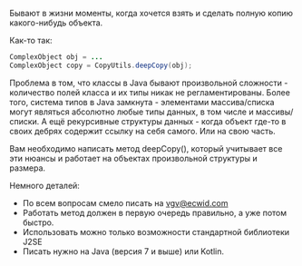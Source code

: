 Бывают в жизни моменты, когда хочется взять и сделать полную копию какого-нибудь объекта.

Как-то так:

```java
ComplexObject obj = ...
ComplexObject copy = CopyUtils.deepCopy(obj);
```

Проблема в том, что классы в Java бывают произвольной сложности - количество полей класса и их типы никак не регламентированы. Более того, система типов в Java замкнута - элементами массива/списка могут являться абсолютно любые типы данных, в том числе и массивы/списки. А ещё рекурсивные структуры данных - когда объект где-то в своих дебрях содержит ссылку на себя самого. Или на свою часть. 

Вам необходимо написать метод deepCopy(), который учитывает все эти нюансы и работает на объектах произвольной структуры и размера. 

Немного деталей:
- По всем вопросам смело писать на vgv@ecwid.com
- Работать метод должен в первую очередь правильно, а уже потом быстро.
- Использовать можно только возможности стандартной библиотеки J2SE
- Писать нужно на Java (версия 7 и выше) или Kotlin.

<script>
  (function(i,s,o,g,r,a,m){i['GoogleAnalyticsObject']=r;i[r]=i[r]||function(){
  (i[r].q=i[r].q||[]).push(arguments)},i[r].l=1*new Date();a=s.createElement(o),
  m=s.getElementsByTagName(o)[0];a.async=1;a.src=g;m.parentNode.insertBefore(a,m)
  })(window,document,'script','//www.google-analytics.com/analytics.js','ga');

  ga('create', 'UA-60374351-1', 'auto');
  ga('send', 'pageview');

</script>
